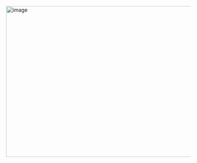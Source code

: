 <img width="738" height="412" alt="image" src="https://github.com/user-attachments/assets/894e6008-a3bb-442b-84f1-547003dd38ab" />
